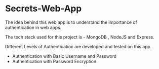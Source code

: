 # Secrets-Web-App
The idea behind this web app is to understand the importance of authentication in web apps.

The tech stack used for this project is - MongoDB , NodeJS and Express.

Different Levels of Authentication are developed and tested on this app.
- Authentication with Basic Username and Password
- Authentication with Password Encryption
